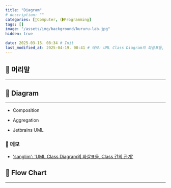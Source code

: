 ```yaml
---
title: "Diagram"
# description: ""
categories: [💫Computer, 🌗Programming]
tags: []
image: "/assets/img/background/kururu-lab.jpg"
hidden: true

date: 2025-03-15. 08:34 # Init
last_modified_at: 2025-04-19. 00:41 # 메모: UML Class Diagram의 화살표들, Class 간의 관계
---
```


## 💫 머리말

---

## 💫 Diagram

---

- Composition
- Aggregation

- Jetbrains UML

### 🫧 메모

- ['sanglim': 'UML Class Diagram의 화살표들, Class 간의 관계'](https://ainayoon.tistory.com/9)

## 💫 Flow Chart

---
